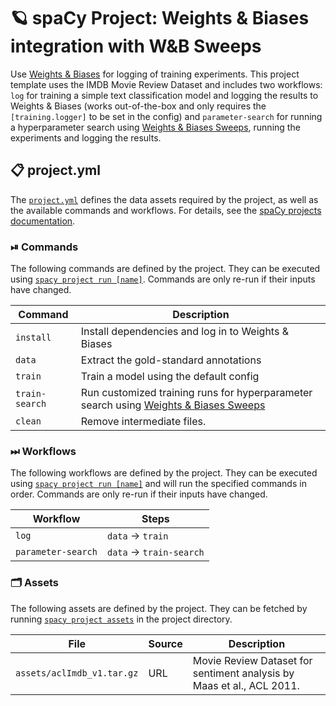 <!-- SPACY PROJECT: AUTO-GENERATED DOCS START (do not remove) -->

# 🪐 spaCy Project: Weights & Biases integration with W&B Sweeps

Use [Weights & Biases](https://www.wandb.com/) for logging of training experiments. This project template uses the IMDB Movie Review Dataset and includes two workflows: `log` for training a simple text classification model and logging the results to Weights & Biases (works out-of-the-box and only requires the `[training.logger]` to be set in the config) and `parameter-search` for running a hyperparameter search using [Weights & Biases Sweeps](https://docs.wandb.ai/guides/sweeps), running the experiments and logging the results.

## 📋 project.yml

The [`project.yml`](project.yml) defines the data assets required by the
project, as well as the available commands and workflows. For details, see the
[spaCy projects documentation](https://spacy.io/usage/projects).

### ⏯ Commands

The following commands are defined by the project. They
can be executed using [`spacy project run [name]`](https://spacy.io/api/cli#project-run).
Commands are only re-run if their inputs have changed.

| Command | Description |
| --- | --- |
| `install` | Install dependencies and log in to Weights & Biases |
| `data` | Extract the gold-standard annotations |
| `train` | Train a model using the default config |
| `train-search` | Run customized training runs for hyperparameter search using [Weights & Biases Sweeps](https://docs.wandb.ai/guides/sweeps) |
| `clean` | Remove intermediate files. |

### ⏭ Workflows

The following workflows are defined by the project. They
can be executed using [`spacy project run [name]`](https://spacy.io/api/cli#project-run)
and will run the specified commands in order. Commands are only re-run if their
inputs have changed.

| Workflow | Steps |
| --- | --- |
| `log` | `data` &rarr; `train` |
| `parameter-search` | `data` &rarr; `train-search` |

### 🗂 Assets

The following assets are defined by the project. They can
be fetched by running [`spacy project assets`](https://spacy.io/api/cli#project-assets)
in the project directory.

| File | Source | Description |
| --- | --- | --- |
| `assets/aclImdb_v1.tar.gz` | URL | Movie Review Dataset for sentiment analysis by Maas et al., ACL 2011. |

<!-- SPACY PROJECT: AUTO-GENERATED DOCS END (do not remove) -->
